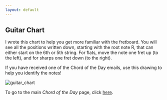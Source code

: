 ```yaml
---
layout: default
---
```


## Guitar Chart

I wrote this chart to help you get more familiar with the fretboard. You will see all the positions written down, starting with the root note R, that can either start on the 6th or 5th string. For flats, move the note one fret up (to the left), and for sharps one fret down (to the right). 

If you have received one of the Chord of the Day emails, use this drawing to help you identify the notes!

![guitar_chart](/assets/img/guitar_chart.png)

To go to the main *Chord of the Day* page, click <a href = "chord_of_the_day.html" target = "_blank">here</a>.
